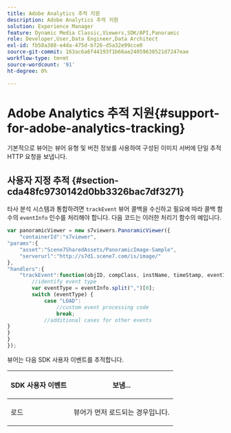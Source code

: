 ```yaml
---
title: Adobe Analytics 추적 지원
description: Adobe Analytics 추적 지원
solution: Experience Manager
feature: Dynamic Media Classic,Viewers,SDK/API,Panoramic
role: Developer,User,Data Engineer,Data Architect
exl-id: fb58a388-e4da-475d-b726-d5a32e99cce0
source-git-commit: 163ac6a6f44193f1b66ae24059630521d7247eae
workflow-type: tm+mt
source-wordcount: '91'
ht-degree: 0%

---
```


# Adobe Analytics 추적 지원{#support-for-adobe-analytics-tracking}

기본적으로 뷰어는 뷰어 유형 및 버전 정보를 사용하여 구성된 이미지 서버에 단일 추적 HTTP 요청을 보냅니다.

## 사용자 지정 추적 {#section-cda48fc9730142d0bb3326bac7df3271}

타사 분석 시스템과 통합하려면 `trackEvent` 뷰어 콜백을 수신하고 필요에 따라 콜백 함수의 `eventInfo` 인수를 처리해야 합니다. 다음 코드는 이러한 처리기 함수의 예입니다.

```javascript {.line-numbers}
var panoramicViewer = new s7viewers.PanoramicViewer({
    "containerId":"s7viewer",
"params":{
    "asset":"Scene7SharedAssets/PanoramicImage-Sample",
    "serverurl":"http://s7d1.scene7.com/is/image/"
},
"handlers":{
    "trackEvent":function(objID, compClass, instName, timeStamp, eventInfo) {
        //identify event type
        var eventType = eventInfo.split(",")[0];
        switch (eventType) {
            case "LOAD":
                //custom event processing code
                break;
            //additional cases for other events
}
}
}
});
```

뷰어는 다음 SDK 사용자 이벤트를 추적합니다.

<table id="table_5D090E6614974D968E1A93B5727D859C"> 
 <thead> 
  <tr> 
   <th colname="col1" class="entry"> <p>SDK 사용자 이벤트 </p> </th> 
   <th colname="col2" class="entry"> <p>보냄... </p> </th> 
  </tr> 
 </thead>
 <tbody> 
  <tr> 
   <td colname="col1"> <p> <span class="codeph"> </span> 로드 </p> </td> 
   <td colname="col2"> <p>뷰어가 먼저 로드되는 경우입니다. </p> </td> 
  </tr> 
 </tbody> 
</table>
